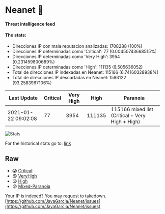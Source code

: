 # Neanet :hocho:
#### Threat intelligence feed
#### The stats:

- Direcciones IP con mala reputacion analizadas: 1708288 (100%)
- Direcciones IP determinadas como 'Critical':  77 (0.00450743668515%)
- Direcciones IP determinadas como 'Very High':  3954 (0.231459800689%)
- Direcciones IP determinadas como 'High':  111135 (6.505636052)
- Total de direcciones IP indexadas en Neanet:  115166 (6.74160328938%)
- Total de direcciones IP descartadas en Neanet:  1593122 (93.2583967106%)

| Last Update | Critical | Very High | High | Paranoia |
| --- | --- | --- | --- | --- |
| 2021-01-22 09:02:08 | 77 | 3954 | 111135 | 115166 mixed list (Critical + Very High + High)|

![Stats](https://docs.google.com/spreadsheets/d/e/2PACX-1vSnaNMIXVabIpDJjufMlzH7poXnshF3mgd8Is1g9ytUEzVsP5my4Trn8f-xkoLLQ38xpL3HtmUexLo6/pubchart?oid=501124687&format=image)

For the historical stats go to: [link](/stats.csv)
## Raw
- :scream: [Critical](https://raw.githubusercontent.com/JavaGarcia/Neanet/master/blacklists/neanet_critical.txt)
- :fearful: [VeryHigh](https://raw.githubusercontent.com/JavaGarcia/Neanet/master/blacklists/neanet_veryHigh.txtt)
- :frowning: [High](https://raw.githubusercontent.com/JavaGarcia/Neanet/master/blacklists/neanet_high.txt)
- :dizzy_face: [Mixed-Paranoia](https://raw.githubusercontent.com/JavaGarcia/Neanet/master/blacklists/neanet_all.txt)


Your IP is indexed? You may request to takedown. [https://github.com/JavaGarcia/Neanet/issues](https://github.com/JavaGarcia/Neanet/issues)






























































































































































































































































































































































































































































































































































































































































































































































































































































































































































































































































































































































































































































































































































































































































































































































































































































































































































































































































































































































































































































































































































































































































































































































































































































































































































































































































































































































































































































































































































































































































































































































































































































































































































































































































































































































































































































































































































































































